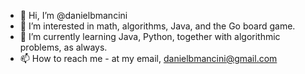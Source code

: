 - 👋 Hi, I’m @danielbmancini 
- 👀 I’m interested in math, algorithms, Java, and the Go board game.
- 🌱 I’m currently learning Java, Python, together with algorithmic problems, as always.
- 📫 How to reach me - at my email, danielbmancini@gmail.com
